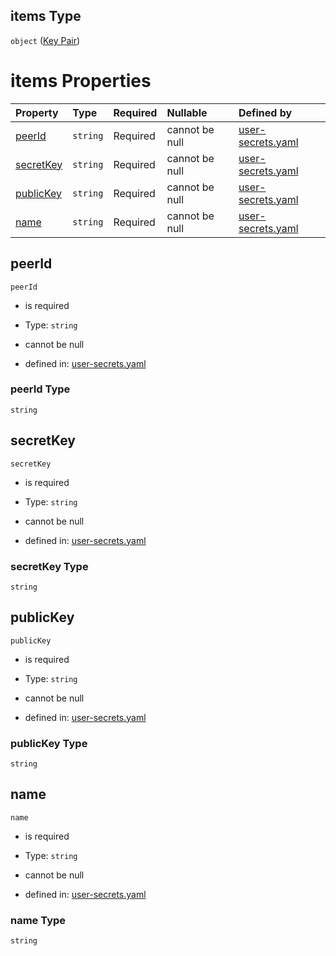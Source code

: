 ## items Type

`object` ([Key Pair](user-secrets-properties-key-pairs-key-pair.md))

# items Properties

| Property                | Type     | Required | Nullable       | Defined by                                                                                                                                                                              |
| :---------------------- | :------- | :------- | :------------- | :-------------------------------------------------------------------------------------------------------------------------------------------------------------------------------------- |
| [peerId](#peerid)       | `string` | Required | cannot be null | [user-secrets.yaml](user-secrets-properties-key-pairs-key-pair-properties-peerid.md "https://fluence.dev/schemas/user-secrets.yaml#/properties/keyPairs/items/properties/peerId")       |
| [secretKey](#secretkey) | `string` | Required | cannot be null | [user-secrets.yaml](user-secrets-properties-key-pairs-key-pair-properties-secretkey.md "https://fluence.dev/schemas/user-secrets.yaml#/properties/keyPairs/items/properties/secretKey") |
| [publicKey](#publickey) | `string` | Required | cannot be null | [user-secrets.yaml](user-secrets-properties-key-pairs-key-pair-properties-publickey.md "https://fluence.dev/schemas/user-secrets.yaml#/properties/keyPairs/items/properties/publicKey") |
| [name](#name)           | `string` | Required | cannot be null | [user-secrets.yaml](user-secrets-properties-key-pairs-key-pair-properties-name.md "https://fluence.dev/schemas/user-secrets.yaml#/properties/keyPairs/items/properties/name")           |

## peerId



`peerId`

*   is required

*   Type: `string`

*   cannot be null

*   defined in: [user-secrets.yaml](user-secrets-properties-key-pairs-key-pair-properties-peerid.md "https://fluence.dev/schemas/user-secrets.yaml#/properties/keyPairs/items/properties/peerId")

### peerId Type

`string`

## secretKey



`secretKey`

*   is required

*   Type: `string`

*   cannot be null

*   defined in: [user-secrets.yaml](user-secrets-properties-key-pairs-key-pair-properties-secretkey.md "https://fluence.dev/schemas/user-secrets.yaml#/properties/keyPairs/items/properties/secretKey")

### secretKey Type

`string`

## publicKey



`publicKey`

*   is required

*   Type: `string`

*   cannot be null

*   defined in: [user-secrets.yaml](user-secrets-properties-key-pairs-key-pair-properties-publickey.md "https://fluence.dev/schemas/user-secrets.yaml#/properties/keyPairs/items/properties/publicKey")

### publicKey Type

`string`

## name



`name`

*   is required

*   Type: `string`

*   cannot be null

*   defined in: [user-secrets.yaml](user-secrets-properties-key-pairs-key-pair-properties-name.md "https://fluence.dev/schemas/user-secrets.yaml#/properties/keyPairs/items/properties/name")

### name Type

`string`
